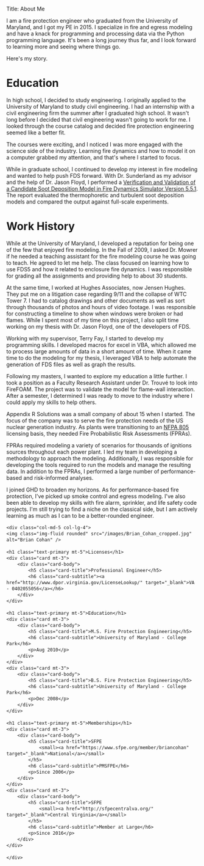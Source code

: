 Title: About Me

<div class="row">
    <div class="col">
    
<p>I am a fire protection engineer who graduated from the University of Maryland, and I got my PE in 2015. I specialize in fire and egress modeling and have a knack for programming and processing data via the Python programming language. It's been a long journey thus far, and I look forward to learning more and seeing where things go.</p>
<p>Here's my story.</p>

<h1>Education</h1>

<p>In high school, I decided to study engineering. I originally applied to the University of Maryland to study civil engineering. I had an internship with a civil engineering firm the summer after I graduated high school. It wasn't long before I decided that civil engineering wasn't going to work for me. I looked through the course catalog and decided fire protection engineering seemed like a better fit.</p>
<p>The courses were exciting, and I noticed I was more engaged with the science side of the industry. Learning fire dynamics and how to model it on a computer grabbed my attention, and that's where I started to focus.</p>

<p>While in graduate school, I continued to develop my interest in fire modeling and wanted to help push FDS forward. With Dr. Sunderland as my advisor and the help of Dr. Jason Floyd, I performed a <a href="https://drum.lib.umd.edu/handle/1903/10959">Verification and Validation of a Candidate Soot Deposition Model in Fire Dynamics Simulator Version 5.5.1</a>. The report evaluated the thermophoretic and turbulent soot deposition models and compared the output against full-scale experiments.</p>

<h1>Work History</h1>

<p>While at the University of Maryland, I developed a reputation for being one of the few that enjoyed fire modeling. In the Fall of 2009, I asked Dr. Mowrer if he needed a teaching assistant for the fire modeling course he was going to teach. He agreed to let me help. The class focused on learning how to use FDS5 and how it related to enclosure fire dynamics. I was responsible for grading all the assignments and providing help to about 30 students.</p>

<p>At the same time, I worked at Hughes Associates, now Jensen Hughes. They put me on a litigation case regarding 9/11 and the collapse of WTC Tower 7. I had to catalog drawings and other documents as well as sort through thousands of photos and hours of video footage. I was responsible for constructing a timeline to show when windows were broken or had flames. While I spent most of my time on this project, I also split time working on my thesis with Dr. Jason Floyd, one of the developers of FDS.</p>
<p>Working with my supervisor, Terry Fay, I started to develop my programming skills. I developed macros for excel in VBA, which allowed me to process large amounts of data in a short amount of time. When it came time to do the modeling for my thesis, I leveraged VBA to help automate the generation of FDS files as well as graph the results.</p>

<p>Following my masters, I wanted to explore my education a little further. I took a position as a Faculty Research Assistant under Dr. Trouvé to look into FireFOAM. The project was to validate the model for flame-wall interaction. After a semester, I determined I was ready to move to the industry where I could apply my skills to help others.</p>

<p>Appendix R Solutions was a small company of about 15 when I started. The focus of the company was to serve the fire protection needs of the US nuclear generation industry. As plants were transitioning to an <a href="https://www.nfpa.org/codes-and-standards/all-codes-and-standards/list-of-codes-and-standards/detail?code=805">NFPA 805</a> licensing basis, they needed Fire Probabilistic Risk Assessments (FPRAs).</p>
<p>FPRAs required modeling a variety of scenarios for thousands of ignitions sources throughout each power plant. I led my team in developing a methodology to approach the modeling. Additionally, I was responsible for developing the tools required to run the models and manage the resulting data. In addition to the FPRAs, I performed a large number of performance-based and risk-informed analyses.</p>

<p>I joined GHD to broaden my horizons. As for performance-based fire protection, I've picked up smoke control and egress modeling. I've also been able to develop my skills with fire alarm, sprinkler, and life safety code projects. I'm still trying to find a niche on the classical side, but I am actively learning as much as I can to be a better-rounded engineer.</p>
    </div>
    
    <div class="col-md-5 col-lg-4">
    <img class="img-fluid rounded" src="/images/Brian_Cohan_cropped.jpg" alt="Brian Cohan" />
    
    <h1 class="text-primary mt-5">Licenses</h1>
    <div class="card mt-3">
        <div class="card-body">
            <h5 class="card-title">Professional Engineer</h5>
            <h6 class="card-subtitle"><a href="http://www.dpor.virginia.gov/LicenseLookup/" target="_blank">VA - 0402055056</a></h6>
        </div>
    </div>
    
    <h1 class="text-primary mt-5">Education</h1>
    <div class="card mt-3">
        <div class="card-body">
            <h5 class="card-title">M.S. Fire Protection Engineering</h5>
            <h6 class="card-subtitle">University of Maryland - College Park</h6>
            <p>Aug 2010</p>
        </div>
    </div>
    <div class="card mt-3">
        <div class="card-body">
            <h5 class="card-title">B.S. Fire Protection Engineering</h5>
            <h6 class="card-subtitle">University of Maryland - College Park</h6>
            <p>Dec 2008</p>
        </div>
    </div>
    
    <h1 class="text-primary mt-5">Memberships</h1>
    <div class="card mt-3">
        <div class="card-body">
            <h5 class="card-title">SFPE
                <small><a href="https://www.sfpe.org/member/briancohan" target="_blank">National</a></small>
            </h5>
            <h6 class="card-subtitle">PMSFPE</h6>
            <p>Since 2006</p>
        </div>
    </div>
    <div class="card mt-3">
        <div class="card-body">
            <h5 class="card-title">SFPE
                <small><a href="http://sfpecentralva.org/" target="_blank">Central Virginia</a></small>
            </h5>
            <h6 class="card-subtitle">Member at Large</h6>
            <p>Since 2016</p>
        </div>
    </div>
    
    </div>
</div>